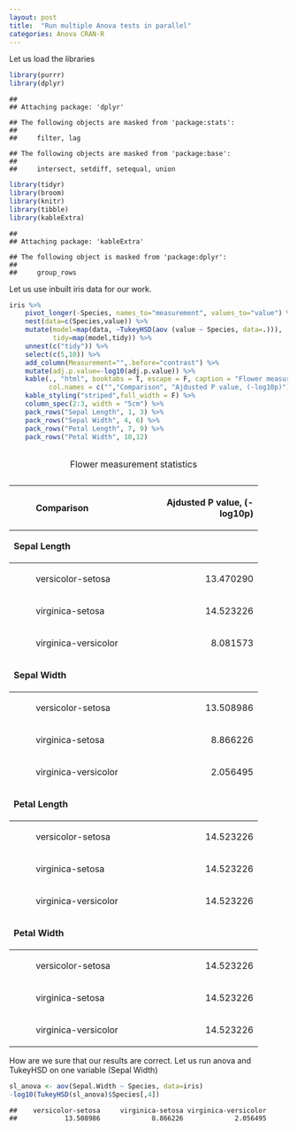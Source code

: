 ```yaml
---
layout: post
title:  "Run multiple Anova tests in parallel"
categories: Anova CRAN-R
---
```


Let us load the libraries

``` r
library(purrr)
library(dplyr)
```

    ## 
    ## Attaching package: 'dplyr'

    ## The following objects are masked from 'package:stats':
    ## 
    ##     filter, lag

    ## The following objects are masked from 'package:base':
    ## 
    ##     intersect, setdiff, setequal, union

``` r
library(tidyr)
library(broom)
library(knitr)
library(tibble)
library(kableExtra)
```

    ## 
    ## Attaching package: 'kableExtra'

    ## The following object is masked from 'package:dplyr':
    ## 
    ##     group_rows

Let us use inbuilt iris data for our work.

``` r
iris %>%
    pivot_longer(-Species, names_to="measurement", values_to="value") %>%
    nest(data=c(Species,value)) %>%
    mutate(model=map(data, ~TukeyHSD(aov (value ~ Species, data=.))),
           tidy=map(model,tidy)) %>%
    unnest(c("tidy")) %>%
    select(c(5,10)) %>%
    add_column(Measurement="",.before="contrast") %>%
    mutate(adj.p.value=-log10(adj.p.value)) %>%
    kable(., "html", booktabs = T, escape = F, caption = "Flower measurement statistics",
          col.names = c("","Comparison", "Ajdusted P value, (-log10p)")) %>%
    kable_styling("striped",full_width = F) %>%
    column_spec(2:3, width = "5cm") %>%
    pack_rows("Sepal Length", 1, 3) %>%
    pack_rows("Sepal Width", 4, 6) %>%
    pack_rows("Petal Length", 7, 9) %>%
    pack_rows("Petal Width", 10,12)
```

<table class="table table-striped" style="width: auto !important; margin-left: auto; margin-right: auto;">

<caption>

Flower measurement statistics

</caption>

<thead>

<tr>

<th style="text-align:left;">

</th>

<th style="text-align:left;">

Comparison

</th>

<th style="text-align:right;">

Ajdusted P value, (-log10p)

</th>

</tr>

</thead>

<tbody>

<tr grouplength="3">

<td colspan="3" style="border-bottom: 1px solid;">

<strong>Sepal Length</strong>

</td>

</tr>

<tr>

<td style="text-align:left; padding-left: 2em;" indentlevel="1">

</td>

<td style="text-align:left;width: 5cm; ">

versicolor-setosa

</td>

<td style="text-align:right;width: 5cm; ">

13.470290

</td>

</tr>

<tr>

<td style="text-align:left; padding-left: 2em;" indentlevel="1">

</td>

<td style="text-align:left;width: 5cm; ">

virginica-setosa

</td>

<td style="text-align:right;width: 5cm; ">

14.523226

</td>

</tr>

<tr>

<td style="text-align:left; padding-left: 2em;" indentlevel="1">

</td>

<td style="text-align:left;width: 5cm; ">

virginica-versicolor

</td>

<td style="text-align:right;width: 5cm; ">

8.081573

</td>

</tr>

<tr grouplength="3">

<td colspan="3" style="border-bottom: 1px solid;">

<strong>Sepal Width</strong>

</td>

</tr>

<tr>

<td style="text-align:left; padding-left: 2em;" indentlevel="1">

</td>

<td style="text-align:left;width: 5cm; ">

versicolor-setosa

</td>

<td style="text-align:right;width: 5cm; ">

13.508986

</td>

</tr>

<tr>

<td style="text-align:left; padding-left: 2em;" indentlevel="1">

</td>

<td style="text-align:left;width: 5cm; ">

virginica-setosa

</td>

<td style="text-align:right;width: 5cm; ">

8.866226

</td>

</tr>

<tr>

<td style="text-align:left; padding-left: 2em;" indentlevel="1">

</td>

<td style="text-align:left;width: 5cm; ">

virginica-versicolor

</td>

<td style="text-align:right;width: 5cm; ">

2.056495

</td>

</tr>

<tr grouplength="3">

<td colspan="3" style="border-bottom: 1px solid;">

<strong>Petal Length</strong>

</td>

</tr>

<tr>

<td style="text-align:left; padding-left: 2em;" indentlevel="1">

</td>

<td style="text-align:left;width: 5cm; ">

versicolor-setosa

</td>

<td style="text-align:right;width: 5cm; ">

14.523226

</td>

</tr>

<tr>

<td style="text-align:left; padding-left: 2em;" indentlevel="1">

</td>

<td style="text-align:left;width: 5cm; ">

virginica-setosa

</td>

<td style="text-align:right;width: 5cm; ">

14.523226

</td>

</tr>

<tr>

<td style="text-align:left; padding-left: 2em;" indentlevel="1">

</td>

<td style="text-align:left;width: 5cm; ">

virginica-versicolor

</td>

<td style="text-align:right;width: 5cm; ">

14.523226

</td>

</tr>

<tr grouplength="3">

<td colspan="3" style="border-bottom: 1px solid;">

<strong>Petal Width</strong>

</td>

</tr>

<tr>

<td style="text-align:left; padding-left: 2em;" indentlevel="1">

</td>

<td style="text-align:left;width: 5cm; ">

versicolor-setosa

</td>

<td style="text-align:right;width: 5cm; ">

14.523226

</td>

</tr>

<tr>

<td style="text-align:left; padding-left: 2em;" indentlevel="1">

</td>

<td style="text-align:left;width: 5cm; ">

virginica-setosa

</td>

<td style="text-align:right;width: 5cm; ">

14.523226

</td>

</tr>

<tr>

<td style="text-align:left; padding-left: 2em;" indentlevel="1">

</td>

<td style="text-align:left;width: 5cm; ">

virginica-versicolor

</td>

<td style="text-align:right;width: 5cm; ">

14.523226

</td>

</tr>

</tbody>

</table>

How are we sure that our results are correct. Let us run anova and
TukeyHSD on one variable (Sepal Width)

``` r
sl_anova <- aov(Sepal.Width ~ Species, data=iris)
-log10(TukeyHSD(sl_anova)$Species[,4])
```

    ##    versicolor-setosa     virginica-setosa virginica-versicolor 
    ##            13.508986             8.866226             2.056495
